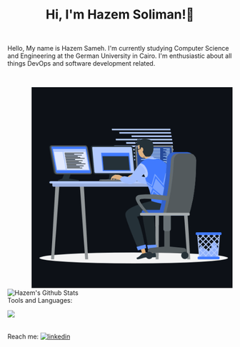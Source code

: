 <h1 align="center">Hi, I'm Hazem Soliman!👋</h1>
<br>
<p> Hello, My name is Hazem Sameh. I'm currently studying Computer Science and Engineering at the German University in Cairo. I'm enthusiastic about all things DevOps and software development related. </p>
<br>
<p><img align="right" src="https://github.com/HazemSoliman9/HazemSoliman/blob/main/animation_500_kxa883sd.gif" width=450 /></p>


<img align="center" src="https://github-readme-stats.vercel.app/api?username=HazemSoliman9&show_icons=true&title_color=fff&icon_color=79ff97&text_color=efefef&bg_color=24292e&include_all_commits=true&theme=radical" alt="Hazem's Github Stats">
<br>
Tools and Languages:
<p>
  <a href="https://skillicons.dev">
    <img src="https://skillicons.dev/icons?i=git,kubernetes,docker,aws,azure,arduino,bash,githubactions,java,js,html,css,linux,mongodb,react,nodejs,powershell,py&perline=9" />
  </a>
</p>
<br>
Reach me:

<a href="https://www.linkedin.com/in/hazem-sameh-3543091a6/" target="_blank">
<img src=https://img.shields.io/badge/linkedin-%231E77B5.svg?&style=for-the-badge&logo=linkedin&logoColor=white alt=linkedin style="margin-bottom: 5px;" />
</a>

